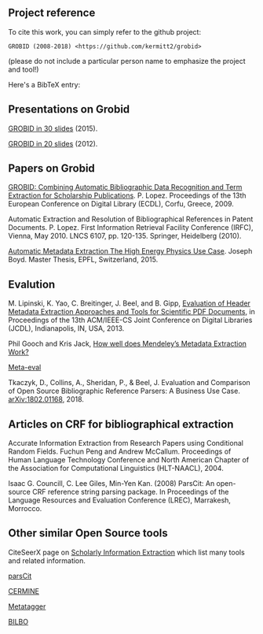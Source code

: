 ## Project reference

To cite this work, you can simply refer to the github project:

```
GROBID (2008-2018) <https://github.com/kermitt2/grobid>
```

(please do not include a particular person name to emphasize the project and tool!)

Here's a BibTeX entry:



## Presentations on Grobid

[GROBID in 30 slides](grobid-04-2015.pdf) (2015).

[GROBID in 20 slides](GROBID.pdf) (2012).

## Papers on Grobid

[GROBID: Combining Automatic Bibliographic Data Recognition and Term Extraction for Scholarship Publications](https://lekythos.library.ucy.ac.cy/bitstream/handle/10797/14013/ECDL069.pdf?sequence=1). P. Lopez. Proceedings of the 13th European Conference on Digital Library (ECDL), Corfu, Greece, 2009.

Automatic Extraction and Resolution of Bibliographical References in Patent Documents. P. Lopez. First Information Retrieval Facility Conference (IRFC), Vienna, May 2010. LNCS 6107, pp. 120-135. Springer, Heidelberg (2010).

[Automatic Metadata Extraction The High Energy Physics Use Case](https://preprints.cern.ch/record/2039361/files/CERN-THESIS-2015-105.pdf). Joseph
Boyd. Master Thesis, EPFL, Switzerland, 2015. 


## Evalution

M. Lipinski, K. Yao, C. Breitinger, J. Beel, and B. Gipp, [Evaluation of Header Metadata Extraction Approaches and Tools for Scientific PDF Documents](http://docear.org/papers/Evaluation_of_Header_Metadata_Extraction_Approaches_and_Tools_for_Scientific_PDF_Documents.pdf), in Proceedings of the 13th ACM/IEEE-CS Joint Conference on Digital Libraries (JCDL), Indianapolis, IN, USA, 2013. 

Phil Gooch and Kris Jack, [How well does Mendeley’s Metadata Extraction Work?](https://krisjack.wordpress.com/2015/03/12/how-well-does-mendeleys-metadata-extraction-work/)

[Meta-eval](https://github.com/allenai/meta-eval)

Tkaczyk, D., Collins, A., Sheridan, P., & Beel, J. Evaluation and Comparison of Open Source Bibliographic Reference Parsers: A Business Use Case. [arXiv:1802.01168](https://arxiv.org/pdf/1802.01168), 2018.

## Articles on CRF for bibliographical extraction

Accurate Information Extraction from Research Papers using Conditional Random Fields. Fuchun Peng and Andrew McCallum. Proceedings of Human Language Technology Conference and North American Chapter of the Association for Computational Linguistics (HLT-NAACL), 2004.

Isaac G. Councill, C. Lee Giles, Min-Yen Kan. (2008) ParsCit: An open-source CRF reference string parsing package. In Proceedings of the Language Resources and Evaluation Conference (LREC), Marrakesh, Morrocco. 

## Other similar Open Source tools

CiteSeerX page on [Scholarly Information Extraction](http://csxstatic.ist.psu.edu/about/scholarly-information-extraction) which list many tools and related information. 

[parsCit](http://wing.comp.nus.edu.sg/parsCit)

[CERMINE](https://github.com/CeON/CERMINE)

[Metatagger](https://github.com/iesl/rexa1-metatagger)

[BILBO](https://github.com/OpenEdition/bilbo)